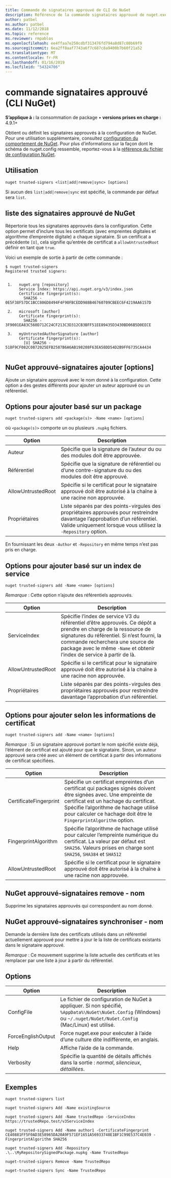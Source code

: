 ```yaml
---
title: Commande de signataires approuvé de CLI de NuGet
description: Référence de la commande signataires approuvé de nuget.exe
author: patbel
ms.author: patbel
ms.date: 11/12/2018
ms.topic: reference
ms.reviewer: rmpablos
ms.openlocfilehash: ee4ffaa7e250cdbf313476fd794a8d87c80b69f9
ms.sourcegitcommit: 6ea2ff8aaf7743a6f7c687c8a9400b7b60f21a52
ms.translationtype: MT
ms.contentlocale: fr-FR
ms.lasthandoff: 01/16/2019
ms.locfileid: "54324706"
---
```

# <a name="trusted-signers-command-nuget-cli"></a>commande signataires approuvé (CLI NuGet)

**S’applique à :** la consommation de package &bullet; **versions prises en charge :** 4.9.1+

Obtient ou définit les signataires approuvés à la configuration de NuGet. Pour une utilisation supplémentaire, consultez [configuration du comportement de NuGet](../consume-packages/configuring-nuget-behavior.md). Pour plus d’informations sur la façon dont le schéma de nuget.config ressemble, reportez-vous à la [référence du fichier de configuration NuGet](../reference/nuget-config-file.md).

## <a name="usage"></a>Utilisation

```cli
nuget trusted-signers <list|add|remove|sync> [options]
```

Si aucun des `list|add|remove|sync` est spécifié, la commande par défaut sera `list`.

## <a name="nuget-trusted-signers-list"></a>liste des signataires approuvé de NuGet

Répertorie tous les signataires approuvés dans la configuration. Cette option permet d’inclure tous les certificats (avec empreintes digitales et algorithme d’empreinte digitale) a chaque signataire. Si un certificat a précédente `[U]`, cela signifie qu’entrée de certificat a `allowUntrustedRoot` définir en tant que `true`.

Voici un exemple de sortie à partir de cette commande :

```cli
$ nuget trusted-signers
Registered trusted signers:


 1.   nuget.org [repository]
      Service Index: https://api.nuget.org/v3/index.json
      Certificate fingerprint(s):
        SHA256 - 0E5F38F57DC1BCC806D8494F4F90FBCEDD988B46760709CBEEC6F4219AA6157D

 2.   microsoft [author]
      Certificate fingerprint(s):
        SHA256 - 3F9001EA83C560D712C24CF213C3D312CB3BFF51EE89435D3430BD06B5D0EECE

 3.   myUntrustedAuthorSignature [author]
      Certificate fingerprint(s):
        [U] SHA256 - 518F9CF082C0872025EFB2587B6A6AB198208F63EA58DD54D2B9FF6735CA4434
        
```

## <a name="nuget-trusted-signers-add-options"></a>NuGet approuvé-signataires ajouter [options]

Ajoute un signataire approuvé avec le nom donné à la configuration. Cette option a des gestes différents pour ajouter un auteur approuvé ou un référentiel.

## <a name="options-for-add-based-on-a-package"></a>Options pour ajouter basé sur un package

```cli
nuget trusted-signers add <package(s)> -Name <name> [options]
```

où `<package(s)>` comporte un ou plusieurs `.nupkg` fichiers.

| Option | Description |
| --- | --- |
| Auteur | Spécifie que la signature de l’auteur du ou des modules doit être approuvée. |
| Référentiel | Spécifie que la signature de référentiel ou d’une contre-signature du ou des modules doit être approuvé. |
| AllowUntrustedRoot | Spécifie si le certificat pour le signataire approuvé doit être autorisé à la chaîne à une racine non approuvée. |
| Propriétaires | Liste séparés par des points-virgules des propriétaires approuvés pour restreindre davantage l’approbation d’un référentiel. Valide uniquement lorsque vous utilisez la `-Repository` option. |

En fournissant les deux `-Author` et `-Repository` en même temps n’est pas pris en charge.

## <a name="options-for-add-based-on-a-service-index"></a>Options pour ajouter basé sur un index de service

```cli
nuget trusted-signers add -Name <name> [options]
```

_Remarque_ : Cette option n’ajoute des référentiels approuvés. 

| Option | Description |
| --- | --- |
| ServiceIndex | Spécifie l’index de service V3 du référentiel d’être approuvés. Ce dépôt a prendre en charge de la ressource de signatures du référentiel. Si n’est fourni, la commande recherchera une source de package avec le même `-Name` et obtenir l’index de service à partir de là. |
| AllowUntrustedRoot | Spécifie si le certificat pour le signataire approuvé doit être autorisé à la chaîne à une racine non approuvée. |
| Propriétaires | Liste séparés par des points-virgules des propriétaires approuvés pour restreindre davantage l’approbation d’un référentiel. |

## <a name="options-for-add-based-on-the-certificate-information"></a>Options pour ajouter selon les informations de certificat

```cli
nuget trusted-signers add -Name <name> [options]
```

_Remarque_ : Si un signataire approuvé portant le nom spécifié existe déjà, l’élément de certificat est ajouté pour que le signataire. Sinon, un auteur approuvé sera créé avec un élément de certificat à partir des informations de certificat spécifiées.

| Option | Description |
| --- | --- |
| CertificateFingerprint | Spécifie un certificat empreintes d’un certificat qui packages signés doivent être signées avec. Une empreinte de certificat est un hachage du certificat. Spécifie l’algorithme de hachage utilisé pour calculer ce hachage doit être le `FingerprintAlgorithm` option. |
| FingerprintAlgorithm | Spécifie l’algorithme de hachage utilisé pour calculer l’empreinte numérique du certificat. La valeur par défaut est `SHA256`. Valeurs prises en charge sont `SHA256`, `SHA384` et `SHA512` |
| AllowUntrustedRoot | Spécifie si le certificat pour le signataire approuvé doit être autorisé à la chaîne à une racine non approuvée. |

## <a name="nuget-trusted-signers-remove--name-name"></a>NuGet approuvé-signataires remove - nom <name>

Supprime les signataires approuvés qui correspondent au nom donné.

## <a name="nuget-trusted-signers-sync--name-name"></a>NuGet approuvé-signataires synchroniser - nom <name>

Demande la dernière liste des certificats utilisés dans un référentiel actuellement approuvé pour mettre à jour le la liste de certificats existants dans le signataire approuvé.

_Remarque_ : Ce mouvement supprime la liste actuelle des certificats et les remplacer par une liste à jour à partir du référentiel.

## <a name="options"></a>Options

| Option | Description |
| --- | --- |
| ConfigFile | Le fichier de configuration de NuGet à appliquer. Si non spécifié, `%AppData%\NuGet\NuGet.Config` (Windows) ou `~/.nuget/NuGet/NuGet.Config` (Mac/Linux) est utilisé.|
| ForceEnglishOutput | Force nuget.exe pour exécuter à l’aide d’une culture dite indifférente, en anglais. |
| Help | Affiche l’aide de la commande. |
| Verbosity | Spécifie la quantité de détails affichés dans la sortie : *normal*, *silencieux*, *détaillées*. |

## <a name="examples"></a>Exemples

```cli
nuget trusted-signers list

nuget trusted-signers Add -Name existingSource

nuget trusted-signers Add -Name trustedRepo -ServiceIndex https://trustedRepo.test/v3ServiceIndex

nuget trusted-signers Add -Name author1 -CertificateFingerprint CE40881FF5F0AD3E58965DA20A9F571EF1651A56933748E1BF1C99E537C4E039 -FingerprintAlgorithm SHA256

nuget trusted-signers Add -Repository .\..\MyRepositorySignedPackage.nupkg -Name TrustedRepo

nuget-trusted-signers Remove -Name TrustedRepo

nuget-trusted-signers Sync -Name TrustedRepo
```
